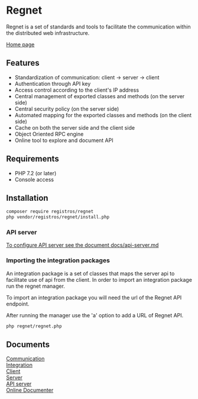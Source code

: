 # Regnet #

Regnet is a set of standards and tools to facilitate the communication within the distributed web infrastructure.  

[Home page](https://regnet.registros.net)

## Features ##

* Standardization of communication: client -> server -> client
* Authentication through API key
* Access control according to the client's IP address
* Central management of exported classes and methods (on the server side)
* Central security policy (on the server side)
* Automated mapping for the exported classes and methods (on the client side)
* Cache on both the server side and the client side  
* Object Oriented RPC engine  
* Online tool to explore and document API  

## Requirements ##

* PHP 7.2 (or later)
* Console access

## Installation ##

```bash
composer require registros/regnet
php vendor/registros/regnet/install.php
```

### API server ###

[To configure API server see the document docs/api-server.md](docs/api-server.md)

### Importing the integration packages ###

An integration package is a set of classes that maps the server api to facilitate use of api from the client. In order to import an integration package run the regnet manager.

To import an integration package you will need the url of the Regnet API endpoint. 

After running the manager use the 'a' option to add a URL of Regnet API.

```bash
php regnet/regnet.php
```

## Documents ##
[Communication](docs/communication.md)  
[Integration](docs/integration-levels.md)  
[Client](docs/client.md)  
[Server](docs/server.md)  
[API server](docs/api-server.md)  
[Online Documenter](docs/documenter.md)  


